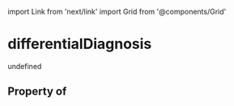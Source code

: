 import Link from 'next/link'
import Grid from '@components/Grid'

# differentialDiagnosis

undefined

## Property of



